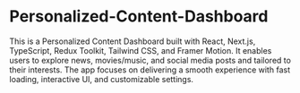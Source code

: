 # Personalized-Content-Dashboard
This is a Personalized Content Dashboard built with React, Next.js, TypeScript, Redux Toolkit, Tailwind CSS, and Framer Motion. It enables users to explore news, movies/music, and social media posts and tailored to their interests. The app focuses on delivering a smooth experience with fast loading, interactive UI, and customizable settings.
